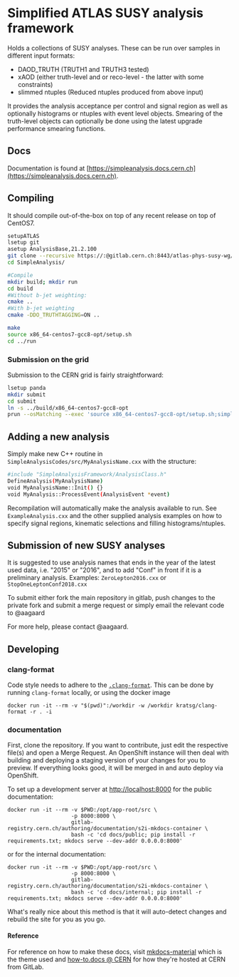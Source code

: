 # Simplified ATLAS SUSY analysis framework

Holds a collections of SUSY analyses. These can be run over samples in different
input formats:

 * DAOD_TRUTH      (TRUTH1 and TRUTH3 tested)
 * xAOD            (either truth-level and or reco-level - the latter with some constraints)
 * slimmed ntuples (Reduced ntuples produced from above input)

It provides the analysis acceptance per control and signal region as well as
optionally histograms or ntuples with event level objects. Smearing of the truth-level objects
can optionally be done using the latest upgrade performance smearing functions.

## Docs

Documentation is found at [https://simpleanalysis.docs.cern.ch](https://simpleanalysis.docs.cern.ch).

## Compiling

It should compile out-of-the-box on top of any recent release on top of CentOS7.

```bash
setupATLAS
lsetup git
asetup AnalysisBase,21.2.100
git clone --recursive https://:@gitlab.cern.ch:8443/atlas-phys-susy-wg/SimpleAnalysis.git
cd SimpleAnalysis/

#Compile
mkdir build; mkdir run
cd build
#Without b-jet weighting:
cmake ..
#With b-jet weighting
cmake -DDO_TRUTHTAGGING=ON ..

make
source x86_64-centos7-gcc8-opt/setup.sh
cd ../run
```

### Submission on the grid

Submission to the CERN grid is fairly straightforward:

```bash
lsetup panda
mkdir submit
cd submit
ln -s ../build/x86_64-centos7-gcc8-opt
prun --osMatching --exec 'source x86_64-centos7-gcc8-opt/setup.sh;simpleAnalysis -a ZeroLepton2015,ThreeBjets2015 %IN' --outputs='*.txt,*.root' --extFile \*.root --athenaTag 21.2.100,AnalysisBase --maxFileSize 40000000 --noCompile --followLinks --inDS <inputDS> --outDS user.<userName>.simple.v1
```

## Adding a new analysis

Simply make new C++ routine in `SimpleAnalysisCodes/src/MyAnalysisName.cxx` with the structure:

```bash
#include "SimpleAnalysisFramework/AnalysisClass.h"
DefineAnalysis(MyAnalysisName)
void MyAnalysisName::Init() {}
void MyAnalysis::ProcessEvent(AnalysisEvent *event)
```

Recompilation will automatically make the analysis available to run. See
`ExampleAnalysis.cxx` and the other supplied analysis examples on
how to specify signal regions, kinematic selections and filling
histograms/ntuples.

## Submission of new SUSY analyses

It is suggested to use analysis names that ends in the year of the latest used
data, i.e. "2015" or "2016", and to add "Conf" in front if it is a preliminary
analysis. Examples: `ZeroLepton2016.cxx` or `StopOneLeptonConf2018.cxx`

To submit either fork the main repository in gitlab, push changes to the private
fork and submit a merge request or simply email the relevant code to @aagaard

For more help, please contact @aagaard.

## Developing

### clang-format

Code style needs to adhere to the [`.clang-format`](./clang-format). This can be done by running `clang-format` locally, or using the docker image

```
docker run -it --rm -v "$(pwd)":/workdir -w /workdir kratsg/clang-format -r . -i
```

### documentation

First, clone the repository. If you want to contribute, just edit the respective file(s) and open a Merge Request. An OpenShift instance will then deal with building and deploying a staging version of your changes for you to preview. If everything looks good, it will be merged in and auto deploy via OpenShift.

To set up a development server at [http://localhost:8000](http://localhost:8000) for the public documentation:

```
docker run -it --rm -v $PWD:/opt/app-root/src \
                    -p 8000:8000 \
                    gitlab-registry.cern.ch/authoring/documentation/s2i-mkdocs-container \
                    bash -c 'cd docs/public; pip install -r requirements.txt; mkdocs serve --dev-addr 0.0.0.0:8000'
```

or for the internal documentation:

```
docker run -it --rm -v $PWD:/opt/app-root/src \
                    -p 8000:8000 \
                    gitlab-registry.cern.ch/authoring/documentation/s2i-mkdocs-container \
                    bash -c 'cd docs/internal; pip install -r requirements.txt; mkdocs serve --dev-addr 0.0.0.0:8000'
```


What's really nice about this method is that it will auto-detect changes and rebuild the site for you as you go.

#### Reference

For reference on how to make these docs, visit [mkdocs-material](https://squidfunk.github.io/mkdocs-material/) which is the theme used and [how-to.docs @ CERN](https://how-to.docs.cern.ch/) for how they're hosted at CERN from GitLab.
